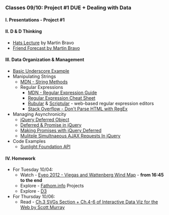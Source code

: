 ### Classes 09/10: Project #1 DUE + Dealing with Data

#### I. Presentations - Project #1

#### II. D & D Thinking
* [Hats Lecture](https://dl.dropboxusercontent.com/u/9648298/HATS.pdf) by Martin Bravo
* [Friend Forecast by Martin Bravo](https://github.com/bravomartin/friend-forecast)

#### III. Data Organization & Management
* [Basic Underscore Example](https://github.com/craigprotzel/Mashups/tree/master/05_Dealing_With_Data/Basic_Underscore)
* Manipulating Strings
	* [MDN - String Methods](https://developer.mozilla.org/en-US/docs/Web/JavaScript/Reference/Global_Objects/String/prototype#Properties)
	* Regular Expressions
		* [MDN - Regular Expression Guide](https://developer.mozilla.org/en-US/docs/Web/JavaScript/Guide/Regular_Expressions)
		* [Regular Expression Cheat Sheet](http://www.cheatography.com/davechild/cheat-sheets/regular-expressions/)
		* [Rubular](http://rubular.com/) & [Scriptular](http://scriptular.com/) - web-based regular expression editors
		* [Stack Overflow - Don't Parse HTML with RegEx](http://stackoverflow.com/questions/1732348/regex-match-open-tags-except-xhtml-self-contained-tags)
* Managing Asynchronicity
	* [jQuery Deferred Object](http://api.jquery.com/category/deferred-object/)
	* [Deferred & Promise in jQuery](http://www.bitstorm.org/weblog/2012-1/Deferred_and_promise_in_jQuery.html)
	* [Making Promises with jQuery Deferred](http://www.htmlgoodies.com/beyond/javascript/making-promises-with-jquery-deferred.html)
	* [Mulitple Simultnaeous AJAX Requests In jQuery](http://css-tricks.com/multiple-simultaneous-ajax-requests-one-callback-jquery/)
* Code Examples
	* [Sunlight Foundation API](http://sunlightfoundation.com/api/)

#### IV. Homework
* For Tuesday 10/04:
	* Watch - [Eyeo 2012 - Viegas and Wattenberg Wind Map](https://vimeo.com/48625144) - **from 16:45  to the end**
	* Explore - [Fathom.info](https://fathom.info/projects/) Projects
	* Explore - [D3](http://d3js.org/)
* For Thursday 10/06:
	* Read - [Ch.3 SVGs Section + Ch.4-6 of Interactive Data Viz for the Web by Scott Murray](http://chimera.labs.oreilly.com/books/1230000000345/index.html)	